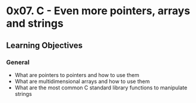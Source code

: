 # 0x07. C - Even more pointers, arrays and strings
## Learning Objectives
### General
* What are pointers to pointers and how to use them
* What are multidimensional arrays and how to use them
* What are the most common C standard library functions to manipulate strings
